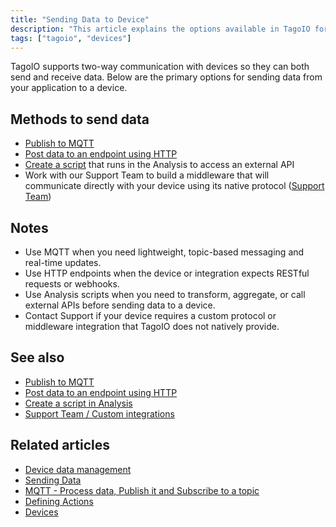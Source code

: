 ```yaml
---
title: "Sending Data to Device"
description: "This article explains the options available in TagoIO for sending data from your application to a device, covering MQTT, HTTP, Analysis scripts, and working with Support for custom middleware."
tags: ["tagoio", "devices"]
---
```

TagoIO supports two-way communication with devices so they can both send and receive data. Below are the primary options for sending data from your application to a device.

## Methods to send data
- [Publish to MQTT](../mqtt-publishing-and-subscribing)
- [Post data to an endpoint using HTTP](https://docs.tago.io/api/#operation/postDataHTTP)
- [Create a script](../analysis/creating-analysis) that runs in the Analysis to access an external API
- Work with our Support Team to build a middleware that will communicate directly with your device using its native protocol ([Support Team](https://help.tago.io/portal/en/newticket))

## Notes
- Use MQTT when you need lightweight, topic-based messaging and real-time updates.
- Use HTTP endpoints when the device or integration expects RESTful requests or webhooks.
- Use Analysis scripts when you need to transform, aggregate, or call external APIs before sending data to a device.
- Contact Support if your device requires a custom protocol or middleware integration that TagoIO does not natively provide.

## See also
- [Publish to MQTT](../mqtt-publishing-and-subscribing)
- [Post data to an endpoint using HTTP](https://docs.tago.io/api/#operation/postDataHTTP)
- [Create a script in Analysis](../analysis/creating-analysis)
- [Support Team / Custom integrations](https://help.tago.io/portal/en/newticket)

## Related articles
- [Device data management](/tagoio/device-data-management)
- [Sending Data](/tagoio/sending-data)
- [MQTT - Process data, Publish it and Subscribe to a topic](/tagoio/mqtt-process-data-publish-it-and-subscribe-to-a-topic)
- [Defining Actions](/tagoio/defining-actions)
- [Devices](/tagoio/devices)